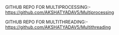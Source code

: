 GITHUB REPO FOR MULTIPROCESSING:-
https://github.com/AKSHATYADAV5/Multiprocessing

GITHUB REPO FOR MULTITHREADING:-
https://github.com/AKSHATYADAV5/Multithreading
